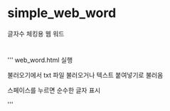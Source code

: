 # simple_web_word
글자수 체킹용 웹 워드 



# 

''' web_word.html 실행

불러오기에서 txt 파일 불러오거나  텍스트 붙여넣기로 불러옴

스페이스를 누르면 순수한 글자 표시

'''
